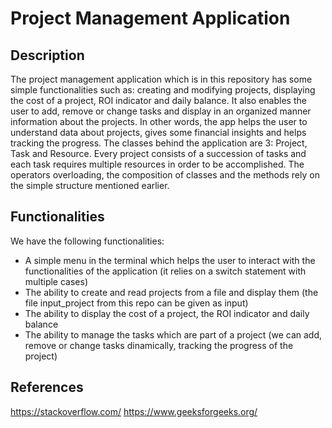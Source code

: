 # Project Management Application

## Description

The project management application which is in this repository has some simple functionalities such as: creating and modifying projects, displaying the cost of a project, ROI indicator and daily balance. It also enables the user to add, remove or change tasks and display in an organized manner information about the projects. In other words, the app helps the user to understand data about projects, gives some financial insights and helps tracking the progress. The classes behind the application are 3: Project, Task and Resource. Every project consists of a succession of tasks and each task requires multiple resources in order to be accomplished. The operators overloading, the composition of classes and the methods rely on the simple structure mentioned earlier.


## Functionalities

We have the following functionalities:
- A simple menu in the terminal which helps the user to interact with the functionalities of the application (it relies on a switch statement with multiple cases)
- The ability to create and read projects from a file and display them (the file input_project from this repo can be given as input)
- The ability to display the cost of a project, the ROI indicator and daily balance  
- The ability to manage the tasks which are part of a project (we can add, remove or change tasks dinamically, tracking the progress of the project)

## References
https://stackoverflow.com/
https://www.geeksforgeeks.org/


